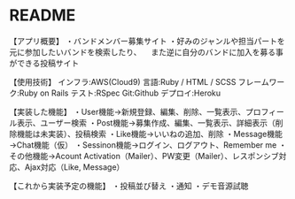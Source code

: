 # README
【アプリ概要】
・バンドメンバー募集サイト
・好みのジャンルや担当パートを元に参加したいバンドを検索したり、
　また逆に自分のバンドに加入を募る事ができる投稿サイト

【使用技術】
インフラ:AWS(Cloud9)
言語:Ruby / HTML / SCSS
フレームワーク:Ruby on Rails
テスト:RSpec
Git:Github
デプロイ:Heroku

【実装した機能】
・User機能→新規登録、編集、削除、一覧表示、プロフィール表示、ユーザー検索
・Post機能→募集作成、編集、一覧表示、詳細表示（削除機能は未実装）、投稿検索
・Like機能→いいねの追加、削除
・Message機能→Chat機能（仮）
・Sessinon機能→ログイン、ログアウト、Remember me
・その他機能→Acount Activation（Mailer）、PW変更（Mailer）、レスポンシブ対応、Ajax対応（Like, Message）

【これから実装予定の機能】
・投稿並び替え
・通知
・デモ音源試聴

